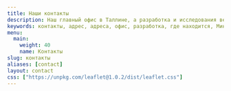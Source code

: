 ```yaml
---
title: Наши контакты
description: Наш главный офис в Таллине, а разработка и исследования ведутся в Минске. Пишите на почту или в FaceBook, мы отвечаем на каждое сообщение.
keywords: контакты, адрес, адреса, офис, разработка, где находится, Минск, Беларусь, Таллин
menu:
  main:
    weight: 40
    name: Контакты
slug: контакты
aliases: [contact]
layout: contact
css: ["https://unpkg.com/leaflet@1.0.2/dist/leaflet.css"]
---
```

